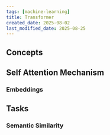 ```yaml
---
tags: [machine-learning]
title: Transformer
created_date: 2025-08-02
last_modified_date: 2025-08-25
---
```


## Concepts

## Self Attention Mechanism

### Embeddings

## Tasks

### Semantic Similarity
